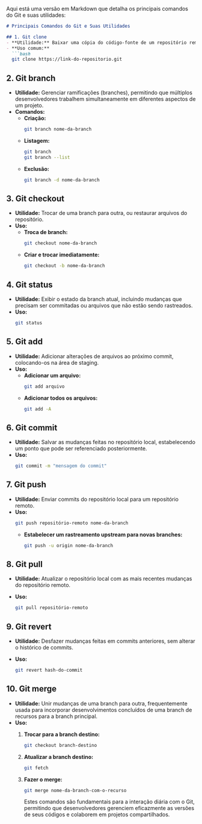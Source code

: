Aqui está uma versão em Markdown que detalha os principais comandos do Git e suas utilidades:

```markdown
# Principais Comandos do Git e Suas Utilidades

## 1. Git clone
- **Utilidade:** Baixar uma cópia do código-fonte de um repositório remoto (como GitHub) para seu computador local.
- **Uso comum:**
  ```bash
  git clone https://link-do-repositorio.git
  ```

## 2. Git branch
- **Utilidade:** Gerenciar ramificações (branches), permitindo que múltiplos desenvolvedores trabalhem simultaneamente em diferentes aspectos de um projeto.
- **Comandos:**
  - **Criação:**
    ```bash
    git branch nome-da-branch
    ```
  - **Listagem:**
    ```bash
    git branch
    git branch --list
    ```
  - **Exclusão:**
    ```bash
    git branch -d nome-da-branch
    ```

## 3. Git checkout
- **Utilidade:** Trocar de uma branch para outra, ou restaurar arquivos do repositório.
- **Uso:**
  - **Troca de branch:**
    ```bash
    git checkout nome-da-branch
    ```
  - **Criar e trocar imediatamente:**
    ```bash
    git checkout -b nome-da-branch
    ```

## 4. Git status
- **Utilidade:** Exibir o estado da branch atual, incluindo mudanças que precisam ser commitadas ou arquivos que não estão sendo rastreados.
- **Uso:**
  ```bash
  git status
  ```

## 5. Git add
- **Utilidade:** Adicionar alterações de arquivos ao próximo commit, colocando-os na área de staging.
- **Uso:**
  - **Adicionar um arquivo:**
    ```bash
    git add arquivo
    ```
  - **Adicionar todos os arquivos:**
    ```bash
    git add -A
    ```

## 6. Git commit
- **Utilidade:** Salvar as mudanças feitas no repositório local, estabelecendo um ponto que pode ser referenciado posteriormente.
- **Uso:**
  ```bash
  git commit -m "mensagem do commit"
  ```

## 7. Git push
- **Utilidade:** Enviar commits do repositório local para um repositório remoto.
- **Uso:**
  ```bash
  git push repositório-remoto nome-da-branch
  ```
  - **Estabelecer um rastreamento upstream para novas branches:**
    ```bash
    git push -u origin nome-da-branch
    ```

## 8. Git pull
- **Utilidade:** Atualizar o repositório local com as mais recentes mudanças do repositório remoto.
- **Uso:**

  ```bash
  git pull repositório-remoto
  ```

## 9. Git revert
- **Utilidade:** Desfazer mudanças feitas em commits anteriores, sem alterar o histórico de commits.
- **Uso:**

  ```bash
  git revert hash-do-commit
  ```

## 10. Git merge
- **Utilidade:** Unir mudanças de uma branch para outra, frequentemente usada para incorporar desenvolvimentos concluídos de uma branch de recursos para a branch principal.
- **Uso:**
  1. **Trocar para a branch destino:**
     
     ```bash
     git checkout branch-destino
     ```

  2. **Atualizar a branch destino:**

     ```bash
     git fetch
     ```

  3. **Fazer o merge:**

     ```bash
     git merge nome-da-branch-com-o-recurso
     ```
     
     Estes comandos são fundamentais para a interação diária com o Git, permitindo que desenvolvedores gerenciem eficazmente as versões de seus códigos e colaborem em projetos compartilhados.